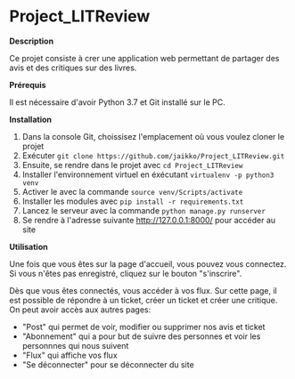 # Project_LITReview

**Description** 

Ce projet consiste à crer une application web permettant de partager des avis et des critiques sur des livres.

**Prérequis**

Il est nécessaire d'avoir Python 3.7 et Git installé sur le PC.

**Installation**

1. Dans la console Git, choissisez l'emplacement où vous voulez cloner le projet
2. Exécuter  ``` git clone https://github.com/jaikko/Project_LITReview.git ```
3. Ensuite, se rendre dans le projet avec ``` cd Project_LITReview ```
4. Installer l'environnement virtuel en éxécutant ``` virtualenv -p python3 venv ```
5. Activer le avec la commande   ``` source venv/Scripts/activate ```
6. Installer les modules avec  ```pip install -r requirements.txt ```
7. Lancez le serveur avec la commande ```python manage.py runserver```
8. Se rendre à l'adresse suivante http://127.0.0.1:8000/ pour accéder au site 

**Utilisation**

Une fois que vous êtes sur la page d'accueil, vous pouvez vous connectez. Si vous n'êtes pas enregistré, 
cliquez sur le bouton "s'inscrire". 

Dès que vous êtes connectés, vous accéder à vos flux. Sur cette page, il est possible de répondre à un ticket, 
créer un ticket et créer une critique. On peut avoir accès aux autres pages:

- "Post" qui permet de voir, modifier ou supprimer nos avis et ticket
- "Abonnement" qui a pour but de suivre des personnes et voir les personnnes qui nous suivent
- "Flux" qui affiche vos flux
- "Se déconnecter" pour se déconnecter du site
